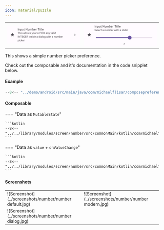 ```yaml
---
icon: material/puzzle
---
```


|                                                    |                                                    |
|----------------------------------------------------|----------------------------------------------------|
| ![Screenshot](../screenshots/previews/number1.jpg) | ![Screenshot](../screenshots/previews/number2.jpg) |

This shows a simple number picker preference.

Check out the composable and it's documentation in the code snipplet below.

#### Example

```kotlin
--8<-- "../demo/android/src/main/java/com/michaelflisar/composepreferences/demo/demos/PrefScreenDemo.kt:demo-number"
```

#### Composable

=== "Data as `MutableState`"

    ```kotlin
    --8<-- "../../library/modules/screen/number/src/commonMain/kotlin/com/michaelflisar/composepreferences/screen/number/PreferenceNumber.kt:constructor"
    ```

=== "Data as `value` + `onValueChange`"

    ```kotlin
    --8<-- "../../library/modules/screen/number/src/commonMain/kotlin/com/michaelflisar/composepreferences/screen/number/PreferenceNumber.kt:constructor2"
    ```

#### Screenshots

|                                                         |                                                        |
|---------------------------------------------------------|--------------------------------------------------------|
| ![Screenshot](../screenshots/number/number default.jpg) | ![Screenshot](../screenshots/number/number modern.jpg) |
| ![Screenshot](../screenshots/number/number dialog.jpg)  |  |